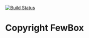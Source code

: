 [![Build Status](https://travis-ci.com/FewBox/FewBox.Service.Empty.svg?branch=master)](https://travis-ci.com/FewBox/FewBox.Service.Empty)
# Copyright FewBox